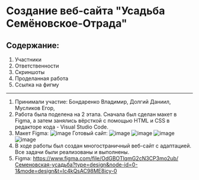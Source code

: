 # Создание веб-сайта "Усадьба Семёновское-Отрада"
## Содержание:
1. Участники
2. Ответственности
3. Скриншоты
4. Проделанная работа
5. Ссылка на фигму
___

1. Принимали участие:
Бондаренко Владимир,
Долгий Даниил,
Мусликов Егор,
2. Работа была поделена на 2 этапа. Сначала был сделан макет в Figma, а затем занялись вёрсткой с помощью HTML и CSS в  редакторe кода - Visual Studio Code.
3. Макет Figma: 
![image](https://github.com/sfmai-group-projects/web_estate/assets/112934341/f6b65e30-5e81-4b2b-9044-b09a723eb6a8)
Готовый сайт:
![image](https://github.com/sfmai-group-projects/web_estate/assets/112934341/a104da64-0e59-475f-b23b-082b8ddd9c6d)
![image](https://github.com/sfmai-group-projects/web_estate/assets/112934341/830b4e3f-82e7-4ff4-8f6b-778b2cebf231)
![image](https://github.com/sfmai-group-projects/web_estate/assets/112934341/cf283a4a-997c-4eac-914b-ce7897ce8740)
![image](https://github.com/sfmai-group-projects/web_estate/assets/112934341/4cb6afc7-b8a1-4dff-9288-70274901312b)
4. В ходе работы был создан многостраничный веб-сайт c адаптацией. Все задачи были реализованы и выполнены.
5. Figma: 
https://www.figma.com/file/OdGBOTlqmG2cN3CP3mo2ub/Семеновская-усадьба?type=design&node-id=0-1&mode=design&t=Ic4kQsAC98ME8icy-0
